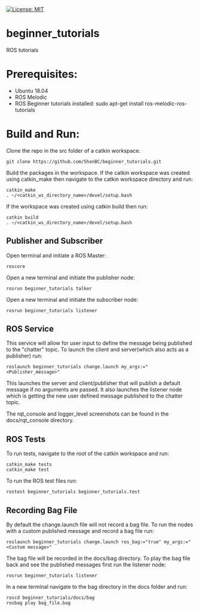 [![License: MIT](https://img.shields.io/badge/License-MIT-green.svg)](https://opensource.org/licenses/MIT)

# beginner_tutorials
ROS tutorials

# Prerequisites:
- Ubuntu 18.04
- ROS Melodic
- ROS Beginner tutorials installed:
    sudo apt-get install ros-melodic-ros-tutorials

# Build and Run:
Clone the repo in the src folder of a catkin workspace.

    git clone https://github.com/ShonBC/beginner_tutorials.git

Build the packages in the workspace. 
If the catkin workspace was created using catkin_make then navigate to the catkin workspace directory and run:

    catkin_make
    . ~/<catkin_ws_directory_name>/devel/setup.bash

If the workspace was created using catkin build then run:

    catkin build
    . ~/<catkin_ws_directory_name>/devel/setup.bash

## Publisher and Subscriber
Open terminal and initiate a ROS Master:

    roscore

Open a new terminal and initiate the publisher node:

    rosrun beginner_tutorials talker 

Open a new terminal and initiate the subscriber node:

    rosrun beginner_tutorials listener 

## ROS Service
This service will allow for user input to define the message being published to the "chatter" topic. 
To launch the client and server(which also acts as a publisher) run:

    roslaunch beginner_tutorials change.launch my_args:="<Publisher_message>"

This launches the server and client/publisher that will publish a default message if no arguments are passed. It also launches the listener node which is getting the new user defined message published to the chatter topic.

The rqt_console and logger_level screenshots can be found in the docs/rqt_console directory. 

## ROS Tests
To run tests, navigate to the root of the catkin workspace and run:

    catkin_make tests
    catkin_make test

To run the ROS test files run:

    rostest beginner_tutorials beginner_tutorials.test 

## Recording Bag File
By default the change.launch file will not record a bag file. To run the nodes with a custom published message and record a bag file run:

    roslaunch beginner_tutorials change.launch ros_bag:="true" my_args:="<Custom message>"

The bag file will be recorded in the docs/bag directory. To play the bag file back and see the published messages first run the listener node:

    rosrun beginner_tutorials listener

In a new terminal navigate to the bag directory in the docs folder and run:

    roscd beginner_tutorials/docs/bag
    rosbag play bag_file.bag
